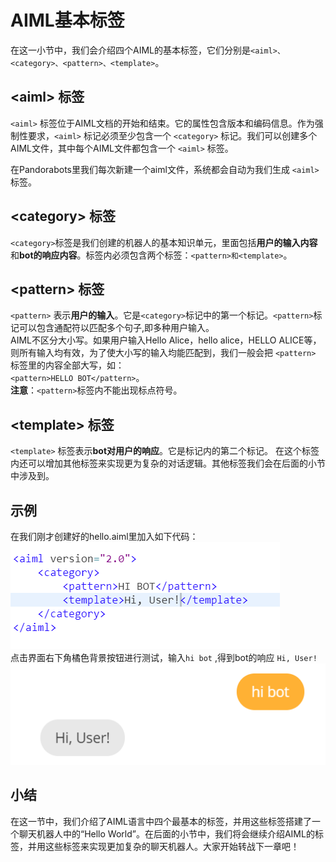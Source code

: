 AIML基本标签
==========
在这一小节中，我们会介绍四个AIML的基本标签，它们分别是`<aiml>、<category>、<pattern>、<template>`。

 ## \<aiml> 标签

`<aiml>` 标签位于AIML文档的开始和结束。它的属性包含版本和编码信息。作为强制性要求，`<aiml>` 标记必须至少包含一个 `<category>` 标记。我们可以创建多个AIML文件，其中每个AIML文件都包含一个 `<aiml>` 标签。  

在Pandorabots里我们每次新建一个aiml文件，系统都会自动为我们生成 `<aiml>` 标签。  

## \<category> 标签  
`<category>`标签是我们创建的机器人的基本知识单元，里面包括**用户的输入内容**和**bot的响应内容**。标签内必须包含两个标签：`<pattern>和<template>`。

## \<pattern> 标签
`<pattern>` 表示**用户的输入**。它是`<category>`标记中的第一个标记。`<pattern>`标记可以包含通配符以匹配多个句子,即多种用户输入。  
AIML不区分大小写。如果用户输入Hello Alice，hello alice，HELLO ALICE等，则所有输入均有效，为了使大小写的输入均能匹配到，我们一般会把 `<pattern>` 标签里的内容全部大写，如：  
`<pattern>HELLO BOT</pattern>`。  
**注意**：`<pattern>`标签内不能出现标点符号。

## \<template> 标签
`<template>` 标签表示**bot对用户的响应**。它是<category>标记内的第二个标记。 在这个标签内还可以增加其他标签来实现更为复杂的对话逻辑。其他标签我们会在后面的小节中涉及到。

## 示例
在我们刚才创建好的hello.aiml里加入如下代码：
![4](images/4.png)  
点击界面右下角橘色背景按钮进行测试，输入`hi bot` ,得到bot的响应 `Hi, User!`  
![5](images/hibot.png)  

## 小结
在这一节中，我们介绍了AIML语言中四个最基本的标签，并用这些标签搭建了一个聊天机器人中的“Hello World”。在后面的小节中，我们将会继续介绍AIML的标签，并用这些标签来实现更加复杂的聊天机器人。大家开始转战下一章吧！  








